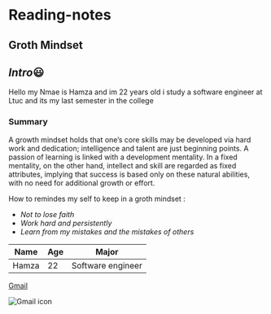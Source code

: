 # Reading-notes
## Groth Mindset

## *Intro*:smiley:

Hello my Nmae is Hamza and im 22 years old i study a software engineer at Ltuc and its my last semester in the college


### **Summary**

A growth mindset holds that one’s core skills may be developed via hard work and dedication; intelligence and talent are just beginning points. A passion of learning is linked with a development mentality. In a fixed mentality, on the other hand, intellect and skill are regarded as fixed attributes, implying that success is based only on these natural abilities, with no need for additional growth or effort.

How to remindes my self to keep in a groth mindset :

- *Not to lose faith*
- *Work hard and persistently*
- *Learn from my mistakes and the mistakes of others*

|Name|Age|Major
|-----|-----|-----
|Hamza|22|Software engineer 


[Gmail](https://mail.google.com/)

![Gmail icon](https://encrypted-tbn0.gstatic.com/images?q=tbn:ANd9GcQsj0IaimLQXDp99teX1fX-zp2HcpWwn0hgLA&usqp=CAU)
